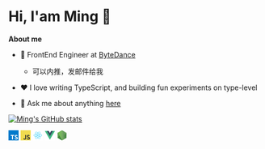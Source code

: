 # Hi, I'am Ming 👋

**About me**

- 💼 FrontEnd Engineer at [ByteDance](http://byteDance.com/)

  - 可以内推，发邮件给我

- ❤️ I love writing TypeScript, and building fun experiments on type-level

- 💬 Ask me about anything [here](https://github.com/akimyou/akimyou/issues)

[![Ming's GitHub stats](https://github-readme-stats.vercel.app/api?username=akimyou&show_icons=true&theme=radical)](https://github.com/akimyou)

<code><img height="20" alt="typescript" src="https://raw.githubusercontent.com/github/explore/80688e429a7d4ef2fca1e82350fe8e3517d3494d/topics/typescript/typescript.png"></code>
<code><img height="20" alt="javascript" src="https://raw.githubusercontent.com/github/explore/80688e429a7d4ef2fca1e82350fe8e3517d3494d/topics/javascript/javascript.png"></code>
<code><img height="20" alt="react" src="https://raw.githubusercontent.com/github/explore/80688e429a7d4ef2fca1e82350fe8e3517d3494d/topics/react/react.png"></code>
<code><img height="20" alt="react" src="https://raw.githubusercontent.com/github/explore/80688e429a7d4ef2fca1e82350fe8e3517d3494d/topics/vue/vue.png"></code>
<code><img height="20" alt="nodejs" src="https://raw.githubusercontent.com/github/explore/80688e429a7d4ef2fca1e82350fe8e3517d3494d/topics/nodejs/nodejs.png"></code>
